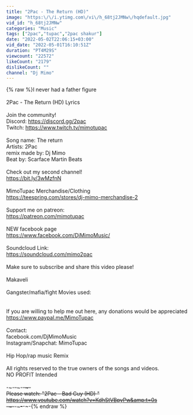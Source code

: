 ```yaml
---
title: "2Pac - The Return (HD)"
image: "https:\/\/i.ytimg.com\/vi\/h_68tj2JMNw\/hqdefault.jpg"
vid_id: "h_68tj2JMNw"
categories: "Music"
tags: ["2pac","tupac","2pac shakur"]
date: "2022-05-02T22:06:15+03:00"
vid_date: "2022-05-01T16:10:51Z"
duration: "PT4M29S"
viewcount: "22572"
likeCount: "2179"
dislikeCount: ""
channel: "Dj Mimo"
---
```

{% raw %}I never had a father figure<br /> <br />2Pac - The Return (HD) Lyrics<br /><br />Join the community!<br />Discord: <a rel="nofollow" target="blank" href="https://discord.gg/2pac">https://discord.gg/2pac</a> <br />Twitch: <a rel="nofollow" target="blank" href="https://www.twitch.tv/mimotupac">https://www.twitch.tv/mimotupac</a><br /><br />Song name: The return<br />Artists: 2Pac<br />remix made by: Dj Mimo<br />Beat by: Scarface Martin Beats<br /><br />Check out my second channel!<br /><a rel="nofollow" target="blank" href="https://bit.ly/3wMzfnN">https://bit.ly/3wMzfnN</a><br /><br />MimoTupac Merchandise/Clothing<br /><a rel="nofollow" target="blank" href="https://teespring.com/stores/dj-mimo-merchandise-2">https://teespring.com/stores/dj-mimo-merchandise-2</a><br /><br />Support me on patreon:<br /><a rel="nofollow" target="blank" href="https://patreon.com/mimotupac">https://patreon.com/mimotupac</a><br /><br />NEW facebook page<br /><a rel="nofollow" target="blank" href="https://www.facebook.com/DjMimoMusic/">https://www.facebook.com/DjMimoMusic/</a><br /><br />Soundcloud Link:<br /><a rel="nofollow" target="blank" href="https://soundcloud.com/mimo2pac">https://soundcloud.com/mimo2pac</a><br /><br />Make sure to subscribe and share this video please!<br /><br />Makaveli<br /><br />Gangster/mafia/fight Movies used:<br /><br /><br />If you are willing to help me out here, any donations would be appreciated<br /><a rel="nofollow" target="blank" href="https://www.paypal.me/MimoTupac">https://www.paypal.me/MimoTupac</a><br /><br />Contact:<br />facebook.com/DjMimoMusic<br />Instagram/Snapchat: MimoTupac<br /><br />Hip Hop/rap music Remix<br /><br />All rights reserved to the true owners of the songs and videos.<br />NO PROFIT Intended<br /><br />-~-~~-~~~-~~-~-<br />Please watch: &quot;2Pac - Bad Guy (HD) &quot; <br /><a rel="nofollow" target="blank" href="https://www.youtube.com/watch?v=KdhStVBpyPw&amp;t=0s">https://www.youtube.com/watch?v=KdhStVBpyPw&amp;t=0s</a><br />-~-~~-~~~-~~-~-{% endraw %}
